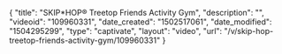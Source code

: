 {
    "title": "SKIP*HOP&reg; Treetop Friends Activity Gym",
    "description": "",
    "videoid": "109960331",
    "date_created": "1502517061",
    "date_modified": "1504295299",
    "type": "captivate",
    "layout": "video",
    "url": "\/v\/skip-hop-treetop-friends-activity-gym\/109960331"
}